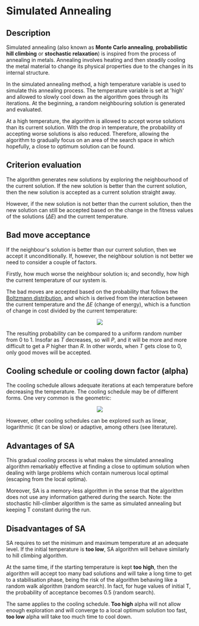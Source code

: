 # Simulated Annealing

## Description
Simulated annealing (also known as **Monte Carlo annealing**, **probabilistic hill climbing** or **stochastic relaxation**) is inspired from the process of annealing in metals. 
Annealing involves heating and then steadily cooling the metal material to change its physical properties due to the changes in its internal structure.

In the simulated annealing method, a high temperature variable is used to simulate this annealing process. The temperature variable is set at 'high' and allowed to slowly cool down as the algorithm goes through its iterations. At the beginning, a random neighbouring solution is generated and evaluated. 

At a high temperature, the algorithm is allowed to accept worse solutions than its current solution. With the drop in temperature, the probability of accepting worse solutions is also reduced. Therefore, allowing the algorithm to gradually focus on an area of the search space in which hopefully, a close to optimum solution can be found.

## Criterion evaluation
The algorithm generates new solutions by exploring the neighbourhood of the current solution. If the new solution is better than the current solution, then the new solution is accepted as a current solution straight away. 

However, if the new solution is not better than the current solution, then the new solution can still be accepted based on the change in the fitness values of the solutions (*∆E*) and the current temperature.

## Bad move acceptance
If the neighbour's solution is better than our current solution, then we accept it unconditionally. If, however, the neighbour solution is not better we need to consider a couple of factors.

Firstly, how much worse the neighbour solution is; and secondly, how high the current temperature of our system is.

The bad moves are accepted based on the probability that follows the [Boltzmann distribution](https://en.wikipedia.org/wiki/Boltzmann_distribution), and which is derived from the interaction between the current temperature and the *∆E* (change of energy), 
which is a function of change in cost divided by the current temperature:

<p align="center">
  <img src="http://www.sciweavers.org/tex2img.php?eq=P%5Cbig%28%E2%88%86E%2CT%5Cbig%29%20%3D%20exp%28%5Cfrac%7B-%20%5Cpartial%20E%7D%7BT%7D%29%20%3E%20R&bc=White&fc=Black&im=jpg&fs=12&ff=arev&edit=0" />
</p>


The resulting probability can be compared to a uniform random number from 0 to 1. Insofar as *T* decreases, so will *P*, and it will be more and more difficult to get a *P* higher than *R*. 
In other words, when *T* gets close to 0, only good moves will be accepted.

## Cooling schedule or cooling down factor (alpha)
The cooling schedule allows adequate iterations at each temperature before decreasing the temperature. The cooling schedule may be of different forms. One very common is the geometric: 

<p align="center">
  <img src="http://www.sciweavers.org/tex2img.php?eq=T%20%3D%20T%20%2A%20alpha&bc=White&fc=Black&im=jpg&fs=12&ff=arev&edit=0" />
</p>

However, other cooling schedules can be explored such as linear, logarithmic (it can be slow) or adaptive, among others (see literature).

## Advantages of SA

This gradual *cooling* process is what makes the simulated annealing algorithm remarkably effective at finding a close to optimum solution when dealing with large problems which contain numerous local optimal (escaping from the local optima).

Moreover, SA is a memory-less algorithm in the sense that the algorithm does not use any information gathered during the search.
Note: the stochastic hill-climber algorithm is the same as simulated annealing but keeping T constant during the run.

## Disadvantages of SA
SA requires to set the minimum and maximum temperature at an adequate level. If the initial temperature is **too low**, SA algorithm will behave similarly to hill climbing algorithm. 

At the same time, if the starting temperature is kept **too high**, then the algorithm will accept too many bad solutions and will take a long time to get to a stabilisation phase, being the risk of the algorithm behaving like a random walk algorithm (random search). In fact, for huge values of initial T, the probability of acceptance becomes 0.5 (random search).

The same applies to the cooling schedule. **Too high** alpha will not allow enough exploration and will converge to a local optimum solution too fast, **too low** alpha will take too much time to cool down.
